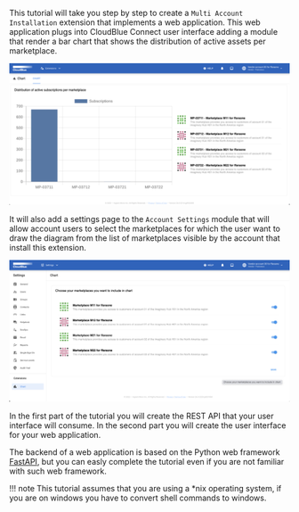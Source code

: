 This tutorial will take you step by step to create a `Multi Account Installation` extension that implements a web application.
This web application plugs into CloudBlue Connect user interface adding a module that render a bar chart that shows the distribution of active assets per marketplace.

![Chart module](../../images/tutorials/webapp/chart_module.png)

It will also add a settings page to the `Account Settings` module that will allow account users to select the marketplaces for which the user want to draw the diagram from the list of marketplaces visible by the account that install this extension.

![Chart settings](../../images/tutorials/webapp/chart_settings.png)

In the first part of the tutorial you will create the REST API that your user interface will consume.
In the second part you will create the user interface for your web application.

The backend of a web application is based on the Python web framework [FastAPI](https://fastapi.tiangolo.com/), but you can easly complete the tutorial even if you are not familiar with such web framework.


!!! note
    This tutorial assumes that you are using a *nix operating system, if you are on windows you have to convert shell commands to windows.

